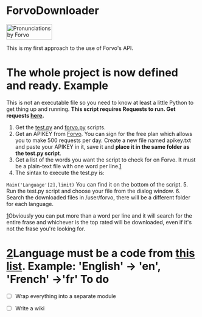 ForvoDownloader
===============

<a href="http://www.forvo.com/" title="Pronunciations by Forvo"><img src="http://api.forvo.com/byforvoblue.gif" width="120" height="40" alt="Pronunciations by Forvo" style="border:0" /></a>

This is my first approach to the use of Forvo's API.

The whole project is now defined and ready.
Example
=======
This is not an executable file so you need to know at least a little Python to get thing up and running.
<strong>This script requires Requests to run. Get requests [here][3].</strong>

1. Get the [test.py][1] and [forvo.py][2] scripts.
2. Get an APIKEY from [Forvo][4]. You can sign for the free plan which allows you to make 500 requests per day.
Create a new file named apikey.txt and paste your APIKEY in it, save it and <b>place it in the same folder as the test.py script</b>.
3. Get a list of the words you want the script to check for on Forvo. It must be a plain-text file with one word per line.[1]
4. The sintax to execute the test.py is:

``
    Main('Language'[2],limit)
``
You can find it on the bottom of the script.
5. Run the test.py script and choose your file from the dialog window.
6. Search the downloaded files in /user/forvo, there will be a different folder for each language.


[1]Obviously you can put more than a word per line and it will search for the entire frase and whichever is the top rated will be downloaded, even if it's not the frase you're looking for.

[2]Language must be a code from [this list](http://www.forvo.com/languages/alphabetically/). Example: 'English' -> 'en', 'French'  ->'fr'
To do
=====

- [ ] Wrap everything into a separate module
- [ ] Write a wiki

  [1]: /test.py   "test.py"
  [2]: /forvo.py  "forvo.py"
  [3]: http://docs.python-requests.org/en/latest/ "Requests latest"
  [4]: http://api.forvo.com "Forvo"
